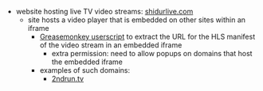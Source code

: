 * website hosting live TV video streams: [shidurlive.com](https://shidurlive.com/)
  - site hosts a video player that is embedded on other sites within an iframe
    * [Greasemonkey userscript](https://github.com/warren-bank/crx-miscellaneous/raw/greasemonkey-userscript/greasemonkey-userscript/ShidurLive-embed.user.js) to extract the URL for the HLS manifest of the video stream in an embedded iframe
      - extra permission: need to allow popups on domains that host the embedded iframe
    * examples of such domains:
      - [2ndrun.tv](http://2ndrun.tv/)

